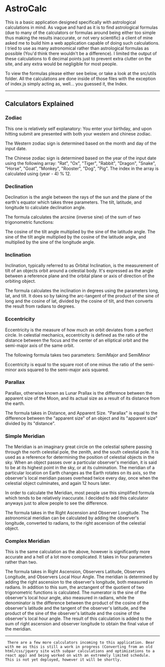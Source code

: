 # AstroCalc

This is a basic application designed specifically with astrological
calculations in mind. As vague and hard as it is to find astrological
formulas (due to many of the calculators or formulas around being
either too simple thus making the results inaccurate, or not very
scientific) a client of mine asked me to build him a web application
capable of doing such calculations. I tried to use as many astronomical rather than astrological formulas as possible (You'd think there wouldn't be a difference). I limited the output of these calculations to 6 decimal points just to prevent extra clutter on the site, and any extra would be negligible for most people.

To view the formulas please either see below, or take a look at the src/utils folder. All the calculations are done inside of those files with the exception of index.js simply acting as, well... you guessed it, the Index.

---

## Calculators Explained

### Zodiac

This one is relatively self explanatory: You enter your birthday, and upon hitting submit are presented with both your western and chinese zodiac.

The Western zodiac sign is determined based on the month and day of the input date.

The Chinese zodiac sign is determined based on the year of the input date using the following array: "Rat", "Ox", "Tiger", "Rabbit", "Dragon", "Snake", "Horse", "Goat", "Monkey", "Rooster", "Dog", "Pig". The index in the array is calculated using (year - 4) % 12.

### Declination

Declination is the angle between the rays of the sun and the plane of the earth's equator which takes three parameters. The tilt, latitude, and longitude to calculate declination angle.

The formula calculates the arcsine (inverse sine) of the sum of two trigonometric functions:

The cosine of the tilt angle multiplied by the sine of the latitude angle.
The sine of the tilt angle multiplied by the cosine of the latitude angle, and multiplied by the sine of the longitude angle.

### Inclination

Inclination, typically referred to as Orbital Inclination, is the measurement of tilt of an objects orbit around a celestial body. It's expressed as the angle between a reference plane and the orbital plane or axis of direction of the orbiting object.

The formula calculates the inclination in degrees using the parameters long, lat, and tilt. It does so by taking the arc-tangent of the product of the sine of long and the cosine of lat, divided by the cosine of tilt, and then converts the result from radians to degrees.

### Eccentricity

Eccentricity is the measure of how much an orbit deviates from a perfect circle. In celestial mechanics, eccentricity is defined as the ratio of the distance between the focus and the center of an elliptical orbit and the semi-major axis of the same orbit.

The following formula takes two parameters: SemiMajor and SemiMinor

Eccentricity is equal to the square root of one minus the ratio of the semi-minor axis squared to the semi-major axis squared.

### Parallax

Parallax, otherwise known as Lunar Prallax is the difference between the apparent size of the Moon, and its actual size as a result of its distance from the earth.

The formula takes in Distance, and Apparent Size.
"Parallax" is equal to the difference between the "apparent size" of an object and its "apparent size" divided by its "distance".

### Simple Meridian

The Meridian is an imaginary great circle on the celestial sphere passing through the north celestial pole, the zenith, and the south celestial pole. It is used as a reference for determining the position of celestial objects in the sky. When an object passes over a particular observer's meridian, it is said to be at its highest point in the sky, or at its culmination. The meridian of a particular location on Earth changes as the Earth rotates on its axis, so the observer's local meridian passes overhead twice every day, once when the celestial object culminates, and again 12 hours later.

In order to calculate the Meridian, most people use this simplified formula which tends to be relatively inaccurate. I decided to add this calculator anyways just to allow people to see the difference.

The formula takes in the Right Ascension and Observer Longitude.
The astronomical meridian can be calculated by adding the observer's longitude, converted to radians, to the right ascension of the celestial object.

### Complex Meridian

This is the same calculation as the above, however is significantly more accurate and a hell of a lot more complicated. It takes in four parameters rather than two.

The formula takes in Right Ascension, Observers Latitude, Observers Longitude, and Observers Local Hour Angle.
The meridian is determined by adding the right ascension to the observer's longitude, both measured in radians. In addition to this sum, the arctangent of the quotient of two trigonometric functions is calculated. The numerator is the sine of the observer's local hour angle, also measured in radians, while the denominator is the difference between the product of the cosine of the observer's latitude and the tangent of the observer's latitude, and the product of the sine of the observer's latitude and the cosine of the observer's local hour angle. The result of this calculation is added to the sum of right ascension and observer longitude to obtain the final value of the meridian.

---

```
 There are a few more calculators incoming to this application. Bear with me as this is still a work in progress (Converting from an old html/css/jquery site with subpar calculations and optimizations to a react app) and being worked on with an extremely limited schedule. This is not yet deployed, however it will be shortly.
```
